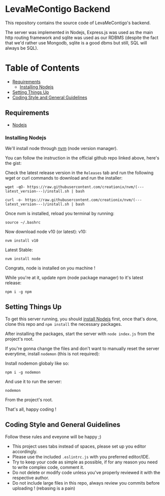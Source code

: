 LevaMeContigo Backend
===

This repository contains the source code of LevaMeContigo's backend.

The server was implemented in Nodejs, Express.js was used as the main http routing framework and sqlite was used as our RDBMS (despite the fact that we'd rather use Mongodb, sqlite is a good dbms but still, SQL will always be SQL).

# Table of Contents
 - [Requirements](#requirements)
	- [Installing Nodejs](#installing-nodejs)
 - [Setting Things Up](#setting-things-up)
- [Coding Style and General Guidelines](#coding-style-and-general-guidelines)

## Requirements
 - [Nodejs](#installing-nodejs)

### Installing Nodejs
We'll install node through [nvm](https://github.com/creationix/nvm) (node version manager).

You can follow the instruction in the official github repo linked above, here's the gist:

Check the latest release version in the `` Releases `` tab and run the following wget or curl commands to download and run the installer:
```
wget -qO- https://raw.githubusercontent.com/creationix/nvm/(---latest_version---)/install.sh | bash
```
```
curl -o- https://raw.githubusercontent.com/creationix/nvm/(---latest_version---)/install.sh | bash
```
Once nvm is installed, reload you terminal by running:
```
source ~/.bashrc
```
Now download node v10 (or latest):
v10:
```
nvm install v10
```
Latest Stable:
```
nvm install node
```
Congrats, node is installed on you machine !

While you're at it, update npm (node package manager) to it's latest release:
```
npm i -g npm
```

## Setting Things Up
To get this server running, you should [install Nodejs](#installing-nodejs) first, once that's done, clone this repo and `npm install` the necessary packages.

After installing the packages, start the server with `node index.js` from the project's root.

If you're gonna change the files and don't want to manually reset the server everytime, install `nodemon` (this is not required):

Install nodemon globaly like so:
```
npm i -g nodemon
```
And use it to run the server:
```
nodemon
```
From the project's root.

That's all, happy coding !

## Coding Style and General Guidelines

Follow these rules and eveyone will be happy ;)
 - This project uses tabs instead of spaces, please set up you editor accordingly.
 - Please use the included `.eslintrc.js` with you preferred editor/IDE.
 - Try to keep your code as simple as possible, if for any reason you need to write complex code, comment it.
 - Do not delete or modify code unless you've properly reviewed it with the respective author.
 - Do not include large files in this repo, always review you commits before uploading ! (rebasing is a pain)
